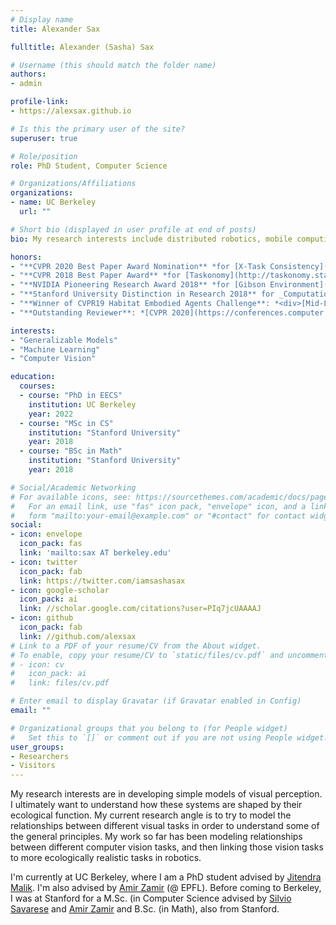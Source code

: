```yaml
---
# Display name
title: Alexander Sax 

fulltitle: Alexander (Sasha) Sax 

# Username (this should match the folder name)
authors:
- admin

profile-link:
- https://alexsax.github.io

# Is this the primary user of the site?
superuser: true

# Role/position
role: PhD Student, Computer Science

# Organizations/Affiliations
organizations:
- name: UC Berkeley
  url: ""

# Short bio (displayed in user profile at end of posts)
bio: My research interests include distributed robotics, mobile computing and programmable matter.

honors:
- "**CVPR 2020 Best Paper Award Nomination** *for [X-Task Consistency](https://consistency.epfl.ch)*."
- "**CVPR 2018 Best Paper Award** *for [Taskonomy](http://taskonomy.stanford.edu)*."
- "**NVIDIA Pioneering Research Award 2018** *for [Gibson Environment](http://gibsonenv.stanford.edu)*."
- "**Stanford University Distinction in Research 2018** for _Computational Evidence for Structure in the Space of Tasks_."
- "**Winner of CVPR19 Habitat Embodied Agents Challenge**: *<div>[Mid-Level Representations](//perceptual.actor).</div>*"
- "**Outstanding Reviewer**: *[CVPR 2020](https://conferences.computer.org/cvpr/pdfs/CVPR2020-1XMljIyuXWg2zC9bnL19Tw/716800z216/716800z216.pdf)*."

interests:
- "Generalizable Models"
- "Machine Learning"
- "Computer Vision"

education:
  courses:
  - course: "PhD in EECS"
    institution: UC Berkeley 
    year: 2022
  - course: "MSc in CS"
    institution: "Stanford University"
    year: 2018
  - course: "BSc in Math"
    institution: "Stanford University"
    year: 2018

# Social/Academic Networking
# For available icons, see: https://sourcethemes.com/academic/docs/page-builder/#icons
#   For an email link, use "fas" icon pack, "envelope" icon, and a link in the
#   form "mailto:your-email@example.com" or "#contact" for contact widget.
social:
- icon: envelope
  icon_pack: fas
  link: 'mailto:sax AT berkeley.edu' 
- icon: twitter
  icon_pack: fab
  link: https://twitter.com/iamsashasax
- icon: google-scholar
  icon_pack: ai
  link: //scholar.google.com/citations?user=PIq7jcUAAAAJ
- icon: github
  icon_pack: fab
  link: //github.com/alexsax
# Link to a PDF of your resume/CV from the About widget.
# To enable, copy your resume/CV to `static/files/cv.pdf` and uncomment the lines below.
# - icon: cv
#   icon_pack: ai
#   link: files/cv.pdf

# Enter email to display Gravatar (if Gravatar enabled in Config)
email: ""

# Organizational groups that you belong to (for People widget)
#   Set this to `[]` or comment out if you are not using People widget.
user_groups:
- Researchers
- Visitors
---
```



My research interests are in developing simple models of visual perception. I ultimately want to understand how these systems are shaped by their ecological function. My current research angle is to try to model the relationships between different visual tasks in order to understand some of the general principles. My work so far has been modeling relationships between different computer vision tasks, and then linking those vision tasks to more ecologically realistic tasks in robotics.

I'm currently at UC Berkeley, where I am a PhD student advised by [Jitendra Malik](https://people.eecs.berkeley.edu/~malik/). I'm also advised by [Amir Zamir](https://cs.stanford.edu/~amirz/) (@ EPFL). Before coming to Berkeley, I was at Stanford for a M.Sc. (in Computer Science advised by [Silvio Savarese](http://cvgl.stanford.edu/silvio/) and [Amir Zamir](https://cs.stanford.edu/~amirz/) and B.Sc. (in Math), also from Stanford.

<!-- 
My research interests are in building general and flexible autonomous systems. These systems should be able to learn new things with minimal amounts of extra data (for example, by leveraging prior world knowledge). They should also be able to learn continuously over their entire lifetime. I think that modeling the space of visual tasks is a great way to use previously learned information for new tasks. -->